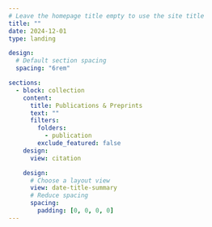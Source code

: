 ```yaml
---
# Leave the homepage title empty to use the site title
title: ""
date: 2024-12-01
type: landing

design:
  # Default section spacing
  spacing: "6rem"

sections:
  - block: collection
    content:
      title: Publications & Preprints
      text: ""
      filters:
        folders:
          - publication
        exclude_featured: false
    design:
      view: citation

    design:
      # Choose a layout view
      view: date-title-summary
      # Reduce spacing
      spacing:
        padding: [0, 0, 0, 0]
---
```

